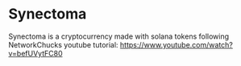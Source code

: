 # Synectoma
Synectoma is a cryptocurrency made with solana tokens following NetworkChucks youtube tutorial: https://www.youtube.com/watch?v=befUVytFC80
